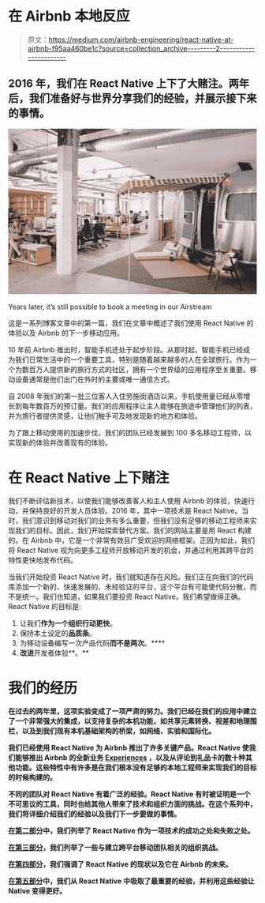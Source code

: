 # 在 Airbnb 本地反应

> 原文：<https://medium.com/airbnb-engineering/react-native-at-airbnb-f95aa460be1c?source=collection_archive---------2----------------------->

## 2016 年，我们在 React Native 上下了大赌注。两年后，我们准备好与世界分享我们的经验，并展示接下来的事情。

![](img/468964a9aad03fb2d06e019503ee1fa0.png)

Years later, it’s still possible to book a meeting in our Airstream

这是一系列博客文章中的第一篇，我们在文章中概述了我们使用 React Native 的体验以及 Airbnb 的下一步移动应用。

10 年前 Airbnb 推出时，智能手机还处于起步阶段。从那时起，智能手机已经成为我们日常生活中的一个重要工具，特别是随着越来越多的人在全球旅行。作为一个为数百万人提供新的旅行方式的社区，拥有一个世界级的应用程序至关重要。移动设备通常是他们出门在外时的主要或唯一通信方式。

自 2008 年我们的第一批三位客人入住劳施街酒店以来，手机使用量已经从零增长到每年数百万的预订量。我们的应用程序让主人能够在旅途中管理他们的列表，并为旅行者提供灵感，让他们触手可及地发现新的地方和体验。

为了跟上移动使用的加速步伐，我们的团队已经发展到 100 多名移动工程师，以实现新的体验并改善现有的体验。

# 在 React Native 上下赌注

我们不断评估新技术，以使我们能够改善客人和主人使用 Airbnb 的体验，快速行动，并保持良好的开发人员体验。2016 年，其中一项技术是 React Native。当时，我们意识到移动对我们的业务有多么重要，但我们没有足够的移动工程师来实现我们的目标。因此，我们开始探索替代方案。我们的网站主要是用 React 构建的。在 Airbnb 中，它是一个非常有效且广受欢迎的网络框架。正因为如此，我们将 React Native 视为向更多工程师开放移动开发的机会，并通过利用其跨平台的特性更快地发布代码。

当我们开始投资 React Native 时，我们就知道存在风险。我们正在向我们的代码库添加一个新的、快速发展的、未经验证的平台，这个平台有可能使代码分散，而不是统一。我们也知道，如果我们要投资 React Native，我们希望做得正确。React Native 的目标是:

1.  让我们**作为一个组织行动更快**。
2.  保持本土设定的**品质条**。
3.  为移动设备编写一次产品代码**而不是两次**。****
4.  **改进**开发者体验**。**

# **我们的经历**

**在过去的两年里，这项实验变成了一项严肃的努力。我们已经在我们的应用中建立了一个非常强大的集成，以支持复杂的本机功能，如共享元素转换、视差和地理围栏，以及到我们现有本机基础架构的桥梁，如网络、实验和国际化。**

**我们已经使用 React Native 为 Airbnb 推出了许多关键产品。React Native 使我们能够推出 Airbnb 的全新业务 [Experiences](https://www.airbnb.com/s/experiences) ，以及从评论到礼品卡的数十种其他功能。这些特性中有许多是在我们根本没有足够的本地工程师来实现我们的目标的时候构建的。**

**不同的团队对 React Native 有着广泛的经验。React Native 有时被证明是一个不可思议的工具，同时也给其他人带来了技术和组织方面的挑战。在这个系列中，我们将详细介绍我们的经验以及我们下一步要做的事情。**

**[在第二部分](/airbnb-engineering/react-native-at-airbnb-the-technology-dafd0b43838)中，我们列举了 React Native 作为一项技术的成功之处和失败之处。**

**[在第三部分](/airbnb-engineering/building-a-cross-platform-mobile-team-3e1837b40a88)，我们列举了一些与建立跨平台移动团队相关的组织挑战。**

**[在第四部分](/airbnb-engineering/sunsetting-react-native-1868ba28e30a)，我们强调了 React Native 的现状以及它在 Airbnb 的未来。**

**[在第五部分](/airbnb-engineering/whats-next-for-mobile-at-airbnb-5e71618576ab)中，我们从 React Native 中吸取了最重要的经验，并利用这些经验让 Native 变得更好。**